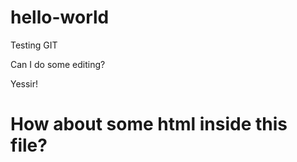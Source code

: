 hello-world
===========

Testing GIT

Can I do some editing?

Yessir!

<h1>How about some html inside this file?</h1>